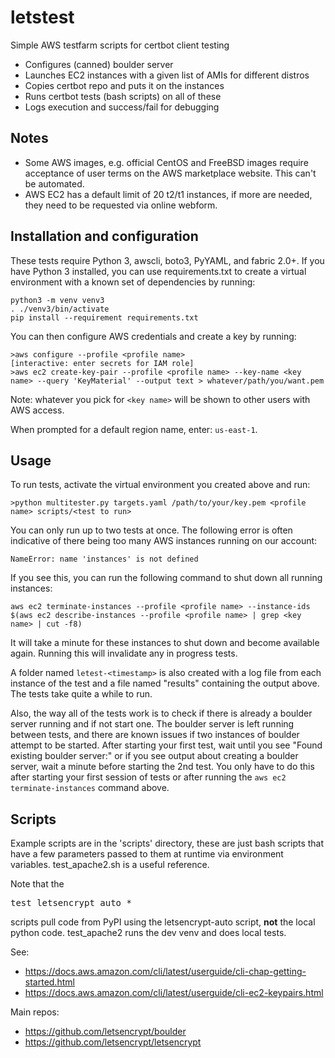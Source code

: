 # letstest
Simple AWS testfarm scripts for certbot client testing

- Configures (canned) boulder server
- Launches EC2 instances with a given list of AMIs for different distros
- Copies certbot repo and puts it on the instances
- Runs certbot tests (bash scripts) on all of these
- Logs execution and success/fail for debugging

## Notes
  - Some AWS images, e.g. official CentOS and FreeBSD images
    require acceptance of user terms on the AWS marketplace
    website.  This can't be automated.
  - AWS EC2 has a default limit of 20 t2/t1 instances, if more
    are needed, they need to be requested via online webform.

## Installation and configuration
These tests require Python 3, awscli, boto3, PyYAML, and fabric 2.0+. If you
have Python 3 installed, you can use requirements.txt to create a virtual
environment with a known set of dependencies by running:
```
python3 -m venv venv3
. ./venv3/bin/activate
pip install --requirement requirements.txt
```

You can then configure AWS credentials and create a key by running:
```
>aws configure --profile <profile name>
[interactive: enter secrets for IAM role]
>aws ec2 create-key-pair --profile <profile name> --key-name <key name> --query 'KeyMaterial' --output text > whatever/path/you/want.pem
```
Note: whatever you pick for `<key name>` will be shown to other users with AWS access.

When prompted for a default region name, enter: `us-east-1`.

## Usage
To run tests, activate the virtual environment you created above and run:
```
>python multitester.py targets.yaml /path/to/your/key.pem <profile name> scripts/<test to run>
```

You can only run up to two tests at once. The following error is often indicative of there being too many AWS instances running on our account:
```
NameError: name 'instances' is not defined
```

If you see this, you can run the following command to shut down all running instances:
```
aws ec2 terminate-instances --profile <profile name> --instance-ids $(aws ec2 describe-instances --profile <profile name> | grep <key name> | cut -f8)
```

It will take a minute for these instances to shut down and become available again. Running this will invalidate any in progress tests.

A folder named `letest-<timestamp>` is also created with a log file from each instance of the test and a file named "results" containing the output above.
The tests take quite a while to run.

Also, the way all of the tests work is to check if there is already a boulder server running and if not start one. The boulder server is left running between tests,
and there are known issues if two instances of boulder attempt to be started. After starting your first test, wait until you see "Found existing boulder server:" or if you see output
about creating a boulder server, wait a minute before starting the 2nd test. You only have to do this after starting your first session of tests or after running
the `aws ec2 terminate-instances` command above.

## Scripts
Example scripts are in the 'scripts' directory, these are just bash scripts that have a few parameters passed
to them at runtime via environment variables.  test_apache2.sh is a useful reference.

Note that the <pre>test_letsencrypt_auto_*</pre> scripts pull code from PyPI using the letsencrypt-auto script,
__not__ the local python code.  test_apache2 runs the dev venv and does local tests.

See:
- https://docs.aws.amazon.com/cli/latest/userguide/cli-chap-getting-started.html
- https://docs.aws.amazon.com/cli/latest/userguide/cli-ec2-keypairs.html

Main repos:
- https://github.com/letsencrypt/boulder
- https://github.com/letsencrypt/letsencrypt
